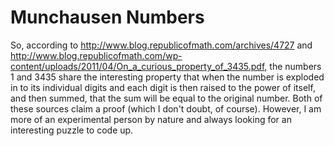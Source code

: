 # Munchausen Numbers

So, according to <http://www.blog.republicofmath.com/archives/4727> and <http://www.blog.republicofmath.com/wp-content/uploads/2011/04/On_a_curious_property_of_3435.pdf>,
the numbers 1 and 3435 share the interesting property that when the number is exploded in to its individual digits and each digit is then raised to the power of itself,
and then summed, that the sum will be equal to the original number. Both of these sources claim a proof (which I don't doubt, of course). However, I am more of an
experimental person by nature and always looking for an interesting puzzle to code up.